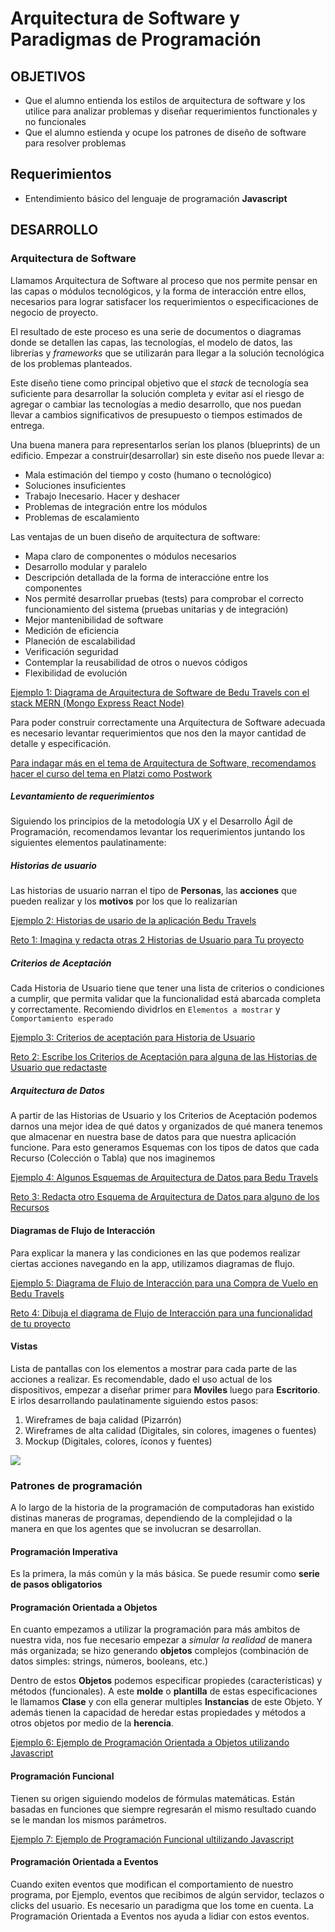 # Arquitectura de Software y Paradigmas de Programación

## OBJETIVOS

- Que el alumno entienda los estilos de arquitectura de software y los utilice para analizar problemas y diseñar requerimientos functionales y no funcionales
- Que el alumno estienda y ocupe los patrones de diseño de software para resolver problemas

## Requerimientos

- Entendimiento básico del lenguaje de programación **Javascript**

## DESARROLLO

### Arquitectura de Software

Llamamos Arquitectura de Software al proceso que nos permite pensar en las capas o módulos tecnológicos, y la forma de interacción entre ellos, necesarios para lograr satisfacer los requerimientos o especificaciones de negocio de proyecto.

El resultado de este proceso es una serie de documentos o diagramas donde se detallen las capas, las tecnologías, el modelo de datos, las librerías y _frameworks_ que se utilizarán para llegar a la solución tecnológica de los problemas planteados. 

Este diseño tiene como principal objetivo que el _stack_ de tecnología sea suficiente para desarrollar la solución completa y evitar así el riesgo de agregar o cambiar las tecnologías a medio desarrollo, que nos puedan llevar a cambios significativos de presupuesto o tiempos estimados de entrega. 

Una buena manera para representarlos serían los planos (blueprints) de un edificio. Empezar a construir(desarrollar) sin este diseño nos puede llevar a:
- Mala estimación del tiempo y costo (humano o tecnológico)
- Soluciones insuficientes
- Trabajo Inecesario. Hacer y deshacer
- Problemas de integración entre los módulos
- Problemas de escalamiento

Las ventajas de un buen diseño de arquitectura de software:
- Mapa claro de componentes o módulos necesarios
- Desarrollo modular y paralelo
- Descripción detallada de la forma de interaccióne entre los componentes
- Nos permité desarrollar pruebas (tests) para comprobar el correcto funcionamiento del sistema (pruebas unitarias y de integración)
- Mejor mantenibilidad de software
- Medición de eficiencia
- Planeción de escalabilidad
- Verificación seguridad
- Contemplar la reusabilidad de otros o nuevos códigos
- Flexibilidad de evolución

[Ejemplo 1: Diagrama de Arquitectura de Software de Bedu Travels con el stack MERN (Mongo Express React Node)](./Ejemplo-01/)

Para poder construir correctamente una Arquitectura de Software adecuada es necesario levantar requerimientos que nos den la mayor cantidad de detalle y especificación. 

[Para indagar más en el tema de Arquitectura de Software, recomendamos hacer el curso del tema en Platzi como Postwork](./Postwork/)

##### Levantamiento de requerimientos

Siguiendo los principios de la metodología UX y el Desarrollo Ágil de Programación, recomendamos levantar los requerimientos juntando los siguientes elementos paulatinamente:

##### Historias de usuario

Las historias de usuario narran el tipo de **Personas**, las **acciones** que pueden realizar y los **motivos** por los que lo realizarían

[Ejemplo 2: Historias de usario de la aplicación Bedu Travels](./Ejemplo-02/)

[Reto 1: Imagina y redacta otras 2 Historias de Usuario para Tu proyecto](./Reto-01/)

##### Criterios de Aceptación

Cada Historia de Usuario tiene que tener una lista de criterios o condiciones a cumplir, que permita validar que la funcionalidad está abarcada completa y correctamente. Recomiendo dividrlos en `Elementos a mostrar` y `Comportamiento esperado`

[Ejemplo 3: Criterios de aceptación para Historia de Usuario](./Ejemplo-03/)

[Reto 2: Escribe los Criterios de Aceptación para alguna de las Historias de Usuario que redactaste](./Ejemplo-03/)

##### Arquitectura de Datos

A partir de las Historias de Usuario y los Criterios de Aceptación podemos darnos una mejor idea de qué datos y organizados de qué manera tenemos que almacenar en nuestra base de datos para que nuestra aplicación funcione. Para esto generamos Esquemas con los tipos de datos que cada Recurso (Colección o Tabla) que nos imaginemos

[Ejemplo 4: Algunos Esquemas de Arquitectura de Datos para Bedu Travels](./Ejemplo-04/)

[Reto 3: Redacta otro Esquema de Arquitectura de Datos para alguno de los Recursos](./Reto-03/)

#### Diagramas de Flujo de Interacción

Para explicar la manera y las condiciones en las que podemos realizar ciertas acciones navegando en la app, utilizamos diagramas de flujo.

[Ejemplo 5: Diagrama de Flujo de Interacción para una Compra de Vuelo en Bedu Travels](./Ejemplo-05/)

[Reto 4: Dibuja el diagrama de Flujo de Interacción para una funcionalidad de tu proyecto](./Reto-04/)


#### Vistas

Lista de pantallas con los elementos a mostrar para cada parte de las acciones a realizar. Es recomendable, dado el uso actual de los dispositivos, empezar a diseñar primer para **Moviles** luego para **Escritorio**. E irlos desarrollando paulatinamente siguiendo estos pasos:

1. Wireframes de baja calidad (Pizarrón)
2. Wireframes de alta calidad (Digitales, sin colores, imagenes o fuentes) 
3. Mockup (Digitales, colores, íconos y fuentes) 

![](https://mentormate.com/wp-content/uploads/2018/05/all-wireframes-1030x585.jpg)


### Patrones de programación

A lo largo de la historia de la programación de computadoras han existido distinas maneras de programas, dependiendo de la complejidad o la manera en que los agentes que se involucran se desarrollan.

#### Programación Imperativa

Es la primera, la más común y la más básica. Se puede resumir como **serie de pasos obligatorios**

#### Programación Orientada a Objetos

En cuanto empezamos a utilizar la programación para más ambitos de nuestra vida, nos fue necesario empezar a _simular la realidad_ de manera más organizada; se hizo generando **objetos** complejos (combinación de datos simples: strings, números, booleans, etc.)

Dentro de estos **Objetos** podemos especificar propiedes (características) y métodos (funcionales). A este __molde__ o __plantilla__ de estas especificaciones le llamamos **Clase** y con ella generar multiples **Instancias** de este Objeto.  Y además tienen la capacidad de heredar estas propiedades y métodos a otros objetos por medio de la **herencia**.

[Ejemplo 6: Ejemplo de Programación Orientada a Objetos utilizando Javascript ](./Ejemplo-06/)

#### Programación Funcional

Tienen su origen siguiendo modelos de fórmulas matemáticas. Están basadas en funciones que siempre regresarán el mismo resultado cuando se le mandan los mismos parámetros.

[Ejemplo 7: Ejemplo de Programación Funcional ultilizando Javascript](./Ejemplo-07/)

#### Programación Orientada a Eventos

Cuando exiten eventos que modifican el comportamiento de nuestro programa, por Ejemplo, eventos que recibimos de algún servidor, teclazos o clicks del usuario. Es necesario un paradigma que los tome en cuenta. La Programación Orientada a Eventos nos ayuda a lidiar con estos eventos. 